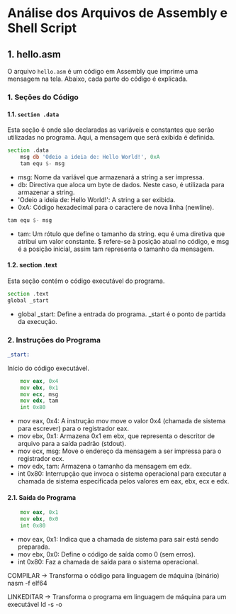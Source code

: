 # Análise dos Arquivos de Assembly e Shell Script

## 1. hello.asm

O arquivo `hello.asm` é um código em Assembly que imprime uma mensagem na tela. Abaixo, cada parte do código é explicada.

### 1. Seções do Código

#### 1.1. `section .data`

Esta seção é onde são declaradas as variáveis e constantes que serão utilizadas no programa. Aqui, a mensagem que será exibida é definida.

```asm
section .data
    msg db 'Odeio a ideia de: Hello World!', 0xA
    tam equ $- msg
```
- msg: Nome da variável que armazenará a string a ser impressa.
- db: Directiva que aloca um byte de dados. Neste caso, é utilizada para armazenar a string.
- 'Odeio a ideia de: Hello World!': A string a ser exibida.
- 0xA: Código hexadecimal para o caractere de nova linha (newline).

```asm
tam equ $- msg
```

- tam: Um rótulo que define o tamanho da string. equ é uma diretiva que atribui um valor constante. $ refere-se à posição atual no código, e msg é a posição inicial, assim tam representa o tamanho da mensagem.

#### 1.2. section .text

Esta seção contém o código executável do programa.

```asm
section .text
global _start
```
- global _start: Define a entrada do programa. _start é o ponto de partida da execução.

### 2. Instruções do Programa

```asm
_start:
```
Início do código executável.

```asm
    mov eax, 0x4
    mov ebx, 0x1
    mov ecx, msg
    mov edx, tam
    int 0x80
```

- mov eax, 0x4: A instrução mov move o valor 0x4 (chamada de sistema para escrever) para o registrador eax.
- mov ebx, 0x1: Armazena 0x1 em ebx, que representa o descritor de arquivo para a saída padrão (stdout).
- mov ecx, msg: Move o endereço da mensagem a ser impressa para o registrador ecx.
- mov edx, tam: Armazena o tamanho da mensagem em edx.
- int 0x80: Interrupção que invoca o sistema operacional para executar a chamada de sistema especificada pelos valores em eax, ebx, ecx e edx.
  
#### 2.1. Saída do Programa

```asm
    mov eax, 0x1
    mov ebx, 0x0
    int 0x80
```
- mov eax, 0x1: Indica que a chamada de sistema para sair está sendo preparada.
- mov ebx, 0x0: Define o código de saída como 0 (sem erros).
- int 0x80: Faz a chamada de saída para o sistema operacional.

COMPILAR -> Transforma o código para linguagem de máquina (binário)
            nasm -f elf64

LINKEDITAR -> Transforma o programa em linguagem de máquina para um executável
              ld -s -o